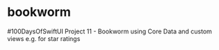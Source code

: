 # bookworm
#100DaysOfSwiftUI Project 11 - Bookworm using Core Data and custom views e.g. for star ratings
